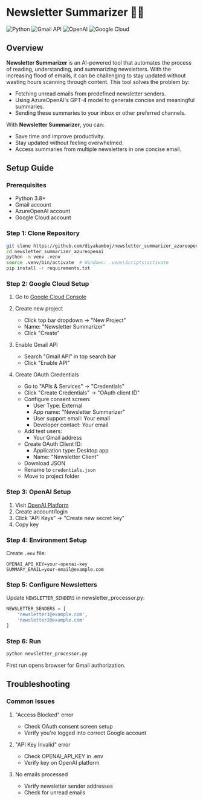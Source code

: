 # Newsletter Summarizer 📧🧠  
![Python](https://img.shields.io/badge/Python-3.8%2B-blue)
![Gmail API](https://img.shields.io/badge/Gmail%20API-Enabled-green)
![OpenAI](https://img.shields.io/badge/OpenAI-API-orange)
![Google Cloud](https://img.shields.io/badge/Google%20Cloud-Configured-yellow)

## Overview

**Newsletter Summarizer** is an AI-powered tool that automates the process of reading, understanding, and summarizing newsletters. With the increasing flood of emails, it can be challenging to stay updated without wasting hours scanning through content. This tool solves the problem by:

- Fetching unread emails from predefined newsletter senders.
- Using AzureOpenAI's GPT-4 model to generate concise and meaningful summaries.
- Sending these summaries to your inbox or other preferred channels.

With **Newsletter Summarizer**, you can:
- Save time and improve productivity.
- Stay updated without feeling overwhelmed.
- Access summaries from multiple newsletters in one concise email.

## Setup Guide

### Prerequisites
- Python 3.8+
- Gmail account
- AzureOpenAI account
- Google Cloud account

### Step 1: Clone Repository
```bash
git clone https://github.com/diyakamboj/newsletter_summarizer_azureopenai.git
cd newsletter_summarizer_azureopenai
python -m venv .venv
source .venv/bin/activate  # Windows: .venv\Scripts\activate
pip install -r requirements.txt
```

### Step 2: Google Cloud Setup
1. Go to [Google Cloud Console](https://console.cloud.google.com)
2. Create new project
   - Click top bar dropdown → "New Project"
   - Name: "Newsletter Summarizer"
   - Click "Create"

3. Enable Gmail API
   - Search "Gmail API" in top search bar
   - Click "Enable API"

4. Create OAuth Credentials
   - Go to "APIs & Services" → "Credentials"
   - Click "Create Credentials" → "OAuth client ID"
   - Configure consent screen:
     - User Type: External
     - App name: "Newsletter Summarizer"
     - User support email: Your email
     - Developer contact: Your email
   - Add test users:
     - Your Gmail address
   - Create OAuth Client ID:
     - Application type: Desktop app
     - Name: "Newsletter Client"
   - Download JSON
   - Rename to `credentials.json`
   - Move to project folder

### Step 3: OpenAI Setup
1. Visit [OpenAI Platform](https://platform.openai.com)
2. Create account/login
3. Click "API Keys" → "Create new secret key"
4. Copy key

### Step 4: Environment Setup
Create `.env` file:
```
OPENAI_API_KEY=your-openai-key
SUMMARY_EMAIL=your-email@example.com
```

### Step 5: Configure Newsletters
Update `NEWSLETTER_SENDERS` in newsletter_processor.py:
```python
NEWSLETTER_SENDERS = [
    'newsletter1@example.com',
    'newsletter2@example.com'
]
```

### Step 6: Run
```bash
python newsletter_processor.py
```
First run opens browser for Gmail authorization.

## Troubleshooting

### Common Issues
1. "Access Blocked" error
   - Check OAuth consent screen setup
   - Verify you're logged into correct Google account

2. "API Key Invalid" error
   - Check OPENAI_API_KEY in .env
   - Verify key on OpenAI platform

3. No emails processed
   - Verify newsletter sender addresses
   - Check for unread emails
